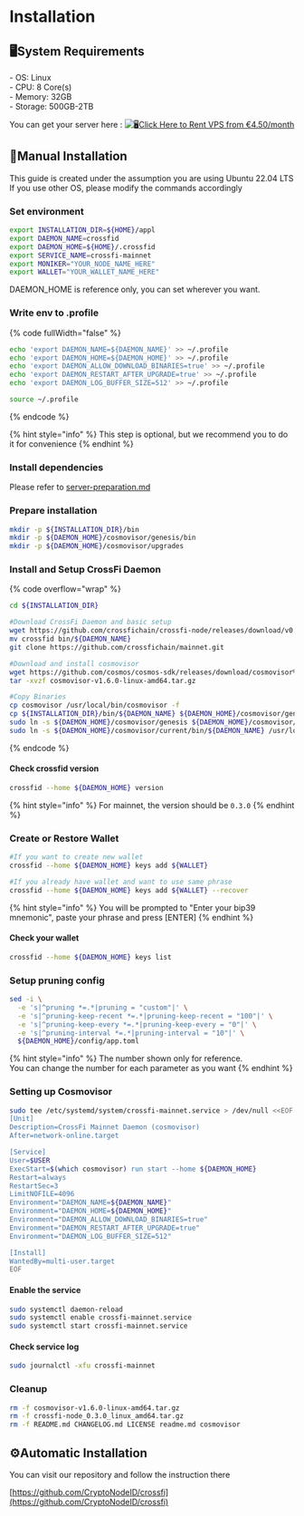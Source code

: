 # Installation

## 🖥️System Requirements

\- OS: Linux\
\- CPU: 8 Core(s)\
\- Memory: 32GB\
\- Storage: 500GB-2TB

You can get your server here : ![🖥](https://web.telegram.org/a/blank.8dd283bceccca95a48d8.png)[Click Here to Rent VPS from €4.50/month](https://www.dpbolvw.net/bi103shqnhp465665C69E46ABE79DB?sid=CNID-R)

## 📝Manual Installation

This guide is created under the assumption you are using Ubuntu 22.04 LTS\
If you use other OS, please modify the commands accordingly

### Set environment

```sh
export INSTALLATION_DIR=${HOME}/appl
export DAEMON_NAME=crossfid
export DAEMON_HOME=${HOME}/.crossfid
export SERVICE_NAME=crossfi-mainnet
export MONIKER="YOUR_NODE_NAME_HERE"
export WALLET="YOUR_WALLET_NAME_HERE"
```

DAEMON\_HOME is reference only, you can set  wherever you want.

### Write env to .profile

{% code fullWidth="false" %}
```bash
echo 'export DAEMON_NAME=${DAEMON_NAME}' >> ~/.profile
echo 'export DAEMON_HOME=${DAEMON_HOME}' >> ~/.profile
echo 'export DAEMON_ALLOW_DOWNLOAD_BINARIES=true' >> ~/.profile
echo 'export DAEMON_RESTART_AFTER_UPGRADE=true' >> ~/.profile
echo 'export DAEMON_LOG_BUFFER_SIZE=512' >> ~/.profile

source ~/.profile
```
{% endcode %}

{% hint style="info" %}
This step is optional, but we recommend you to do it for convenience
{% endhint %}

### Install dependencies

Please refer to [server-preparation.md](../../basics/server-preparation.md "mention")

### Prepare installation

```sh
mkdir -p ${INSTALLATION_DIR}/bin
mkdir -p ${DAEMON_HOME}/cosmovisor/genesis/bin
mkdir -p ${DAEMON_HOME}/cosmovisor/upgrades
```

### Install and Setup CrossFi Daemon

{% code overflow="wrap" %}
```sh
cd ${INSTALLATION_DIR}

#Download CrossFi Daemon and basic setup
wget https://github.com/crossfichain/crossfi-node/releases/download/v0.3.0/crossfi-node_0.3.0_linux_amd64.tar.gz && tar -xf crossfi-node_0.3.0_linux_amd64.tar.gz
mv crossfid bin/${DAEMON_NAME}
git clone https://github.com/crossfichain/mainnet.git

#Download and install cosmovisor
wget https://github.com/cosmos/cosmos-sdk/releases/download/cosmovisor%2Fv1.6.0/cosmovisor-v1.6.0-linux-amd64.tar.gz
tar -xvzf cosmovisor-v1.6.0-linux-amd64.tar.gz

#Copy Binaries
cp cosmovisor /usr/local/bin/cosmovisor -f
cp ${INSTALLATION_DIR}/bin/${DAEMON_NAME} ${DAEMON_HOME}/cosmovisor/genesis/bin
sudo ln -s ${DAEMON_HOME}/cosmovisor/genesis ${DAEMON_HOME}/cosmovisor/current -f
sudo ln -s ${DAEMON_HOME}/cosmovisor/current/bin/${DAEMON_NAME} /usr/local/bin/${DAEMON_NAME} -f
```
{% endcode %}

#### Check crossfid version

```sh
crossfid --home ${DAEMON_HOME} version
```

{% hint style="info" %}
For mainnet, the version should be `0.3.0`
{% endhint %}

### Create or Restore Wallet

```sh
#If you want to create new wallet
crossfid --home ${DAEMON_HOME} keys add ${WALLET}
```

```sh
#If you already have wallet and want to use same phrase
crossfid --home ${DAEMON_HOME} keys add ${WALLET} --recover
```

{% hint style="info" %}
You will be prompted to "Enter your bip39 mnemonic", paste your phrase and press \[ENTER]
{% endhint %}

#### Check your wallet

```sh
crossfid --home ${DAEMON_HOME} keys list
```

### Setup pruning config

```sh
sed -i \
  -e 's|^pruning *=.*|pruning = "custom"|' \
  -e 's|^pruning-keep-recent *=.*|pruning-keep-recent = "100"|' \
  -e 's|^pruning-keep-every *=.*|pruning-keep-every = "0"|' \
  -e 's|^pruning-interval *=.*|pruning-interval = "10"|' \
  ${DAEMON_HOME}/config/app.toml
```

{% hint style="info" %}
The number shown only for reference. \
You can change the number for each parameter as you want
{% endhint %}

### Setting up Cosmovisor

```bash
sudo tee /etc/systemd/system/crossfi-mainnet.service > /dev/null <<EOF  
[Unit]
Description=CrossFi Mainnet Daemon (cosmovisor)
After=network-online.target

[Service]
User=$USER
ExecStart=$(which cosmovisor) run start --home ${DAEMON_HOME}
Restart=always
RestartSec=3
LimitNOFILE=4096
Environment="DAEMON_NAME=${DAEMON_NAME}"
Environment="DAEMON_HOME=${DAEMON_HOME}"
Environment="DAEMON_ALLOW_DOWNLOAD_BINARIES=true"
Environment="DAEMON_RESTART_AFTER_UPGRADE=true"
Environment="DAEMON_LOG_BUFFER_SIZE=512"

[Install]
WantedBy=multi-user.target
EOF
```

#### Enable the service

```bash
sudo systemctl daemon-reload
sudo systemctl enable crossfi-mainnet.service
sudo systemctl start crossfi-mainnet.service
```

#### Check service log

```bash
sudo journalctl -xfu crossfi-mainnet
```

### Cleanup

```bash
rm -f cosmovisor-v1.6.0-linux-amd64.tar.gz
rm -f crossfi-node_0.3.0_linux_amd64.tar.gz
rm -f README.md CHANGELOG.md LICENSE readme.md cosmovisor
```

## ⚙️Automatic Installation

You can visit our repository and follow the instruction there

[https://github.com/CryptoNodeID/crossfi](https://github.com/CryptoNodeID/crossfi)

